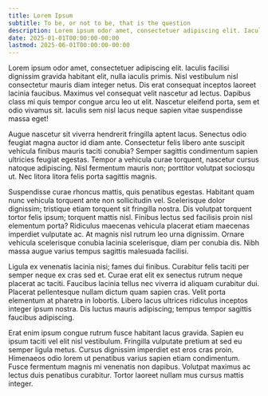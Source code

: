 ```yaml
---
title: Lorem Ipsum
subtitle: To be, or not to be, that is the question
description: Lorem ipsum odor amet, consectetuer adipiscing elit. Iaculis facilisi dignissim gravida habitant elit, nulla iaculis primis.
date: 2025-01-01T00:00:00-00:00
lastmod: 2025-06-01T00:00:00-00:00
---
```


Lorem ipsum odor amet, consectetuer adipiscing elit. Iaculis facilisi dignissim gravida habitant elit, nulla iaculis primis. Nisl vestibulum nisl consectetur mauris diam integer netus. Dis erat consequat inceptos laoreet lacinia faucibus. Maximus vel consequat velit nascetur ad lectus. Dapibus class mi quis tempor congue arcu leo ut elit. Nascetur eleifend porta, sem et odio vivamus sit. Iaculis sem nisl lacus neque sapien vitae suspendisse massa eget!

Augue nascetur sit viverra hendrerit fringilla aptent lacus. Senectus odio feugiat magna auctor id diam ante. Consectetur felis libero ante suscipit vehicula finibus mauris taciti conubia? Semper sagittis condimentum sapien ultricies feugiat egestas. Tempor a vehicula curae torquent, nascetur cursus natoque adipiscing. Nisl fermentum mauris non; porttitor volutpat sociosqu ut. Nec litora litora felis porta sagittis magnis.

Suspendisse curae rhoncus mattis, quis penatibus egestas. Habitant quam nunc vehicula torquent ante non sollicitudin vel. Scelerisque dolor dignissim; tristique etiam torquent sit fringilla nostra. Dis volutpat torquent tortor felis ipsum; torquent mattis nisl. Finibus lectus sed facilisis proin nisl elementum porta? Ridiculus maecenas vehicula placerat etiam maecenas imperdiet vulputate ac. At magnis nisl rutrum leo urna dignissim. Ornare vehicula scelerisque conubia lacinia scelerisque, diam per conubia dis. Nibh massa augue varius tempus sagittis malesuada facilisi.

Ligula ex venenatis lacinia nisi; fames dui finibus. Curabitur felis taciti per semper neque ex cras sed et. Curae erat elit ex senectus rutrum neque placerat ac taciti. Faucibus lacinia tellus nec viverra id aliquam curabitur dui. Placerat pellentesque nullam dictum quam sapien cras. Velit porta elementum at pharetra in lobortis. Libero lacus ultrices ridiculus inceptos integer ipsum nostra. Dis luctus mauris adipiscing; tempus tempor sagittis faucibus adipiscing.

Erat enim ipsum congue rutrum fusce habitant lacus gravida. Sapien eu ipsum taciti vel elit nisl vestibulum. Fringilla vulputate pretium at sed eu semper ligula metus. Cursus dignissim imperdiet est eros cras proin. Himenaeos odio lorem ut penatibus varius sapien etiam condimentum. Fusce fermentum magnis mi venenatis non dapibus. Volutpat maximus ac lectus duis penatibus curabitur. Tortor laoreet nullam mus cursus mattis integer.

